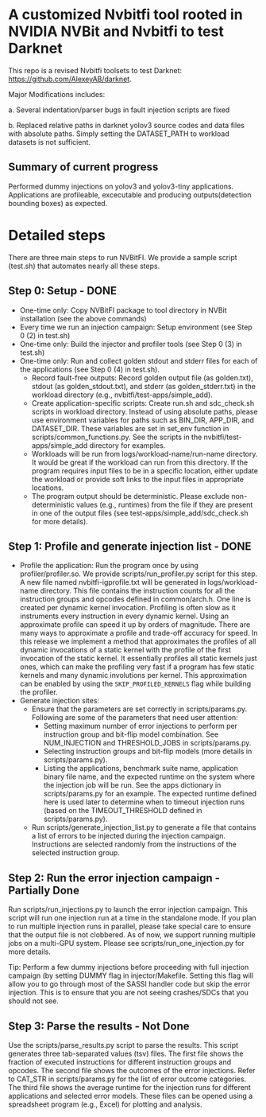 # A customized Nvbitfi tool rooted in NVIDIA NVBit and Nvbitfi to test Darknet
This repo is a revised Nvbitfi toolsets to test Darknet: https://github.com/AlexeyAB/darknet. 

Major Modifications includes:

a. Several indentation/parser bugs in fault injection scripts are fixed 

b. Replaced relative paths in darknet yolov3 source codes and data files with absolute paths. Simply setting the DATASET_PATH to workload datasets is not sufficient. 

## Summary of current progress
Performed dummy injections on yolov3 and yolov3-tiny applications. Applications are profileable, excecutable and producing outputs(detection bounding boxes) as expected.

# Detailed steps 

There are three main steps to run NVBitFI. We provide a sample script (test.sh) that automates nearly all these steps.

## Step 0: Setup - DONE

 * One-time only: Copy NVBitFI package to tool directory in NVBit installation (see the above commands) 
 * Every time we run an injection campaign: Setup environment (see Step 0 (2) in test.sh)
 * One-time only: Build the injector and profiler tools (see Step 0 (3) in test.sh)
 * One-time only: Run and collect golden stdout and stderr files for each of the applications (see Step 0 (4) in test.sh). 
    * Record fault-free outputs: Record golden output file (as golden.txt), stdout (as golden\_stdout.txt), and stderr (as golden\_stderr.txt) in the workload directory (e.g., nvbitfi/test-apps/simple\_add).
    * Create application-specific scripts: Create run.sh and sdc\_check.sh scripts in workload directory. Instead of using absolute paths, please use environment variables for paths such as BIN\_DIR, APP\_DIR, and DATASET\_DIR. These variables are set in set\_env function in scripts/common\_functions.py. See the scripts in the nvbitfi/test-apps/simple\_add directory for examples.
    * Workloads will be run from logs/workload-name/run-name directory. It would be great if the workload can run from this directory. If the program requires input files to be in a specific location, either update the workload or provide soft links to the input files in appropriate locations. 
    * The program output should be deterministic. Please exclude non-deterministic values (e.g., runtimes) from the file if they are present in one of the output files (see test-apps/simple\_add/sdc\_check.sh for more details).

## Step 1: Profile and generate injection list - DONE

 * Profile the application: Run the program once by using profiler/profiler.so. We provide scripts/run\_profiler.py script for this step. A new file named nvbitfi-igprofile.txt will be generated in logs/workload-name directory. This file contains the instruction counts for all the instruction groups and opcodes defined in common/arch.h. One line is created per dynamic kernel invocation.
   Profiling is often slow as it instruments every instruction in every dynamic kernel. Using an approximate profile can speed it up by orders of magnitude. There are many ways to approximate a profile and trade-off accuracy for speed. In this release we implement a method that approximates the profiles of all dynamic invocations of a static kernel with the profile of the first invocation of the static kernel. It essentially profiles all static kernels just ones, which can make the profiling very fast if a program has few static kernels and many dynamic involutions per kernel. This approximation can be enabled by using the `SKIP_PROFILED_KERNELS` flag while building the profiler. 
 * Generate injection sites:
    * Ensure that the parameters are set correctly in scripts/params.py.  Following are some of the parameters that need user attention: 
		* Setting maximum number of error injections to perform per instruction group and bit-flip model combination. See NUM\_INJECTION and THRESHOLD\_JOBS in scripts/params.py. 
		* Selecting instruction groups and bit-flip models (more details in scripts/params.py). 
		* Listing the applications, benchmark suite name, application binary file name, and the expected runtime on the system where the injection job will be run. See the apps dictionary in scripts/params.py for an example. The expected runtime defined here is used later to determine when to timeout injection runs (based on the TIMEOUT\_THRESHOLD defined in scripts/params.py).
    * Run scripts/generate\_injection\_list.py to generate a file that contains a list of errors to be injected during the injection campaign. Instructions are selected randomly from the instructions of the selected instruction group. 

## Step 2: Run the error injection campaign - Partially Done

Run scripts/run\_injections.py to launch the error injection campaign. This script will run one injection run at a time in the standalone mode.  If you plan to run multiple injection runs in parallel, please take special care to ensure that the output file is not clobbered. As of now, we support running multiple jobs on a multi-GPU system. Please see scripts/run\_one\_injection.py for more details. 

Tip: Perform a few dummy injections before proceeding with full injection campaign (by setting DUMMY flag in injector/Makefile. Setting this flag will allow you to go through most of the SASSI handler code but skip the error injection. This is to ensure that you are not seeing crashes/SDCs that you should not see.

## Step 3: Parse the results - Not Done

Use the scripts/parse\_results.py script to parse the results. This script generates three tab-separated values (tsv) files. The first file shows the fraction of executed instructions for different instruction groups and opcodes. The second file shows the outcomes of the error injections.  Refer to CAT\_STR in scripts/params.py for the list of error outcome categories. The third file shows the average runtime for the injection runs for different applications and selected error models. These files can be opened using a spreadsheet program (e.g., Excel) for plotting and analysis.
